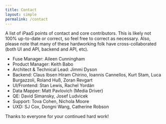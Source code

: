 ```yaml
---
title: Contact
layout: simple
permalink: /contact
---
```


A list of iPaaS points of contact and core contributors. This is likely not 100% up-to-date or correct, so feel free to correct as necessary. Also, please note that many of these hardworking folk have cross-collaborated (both UI and API, backend and API, etc).

- Fuse Manager: Aileen Cunningham
- Product Manager: Keith Babo
- Architect & Technical Lead: Jimmi Dyson
- Backend: Claus Ibsen Hiram Chirino, Ioannis Cannellos, Kurt Stam, Luca Burgazzoli, Roland Huß, Zoran Revgart
- UI/Frontend: Stan Lewis, Rachel Yordán
- Data Mapper: Matt Pavlovich (Media Driver)
- QE: David Simansky, Josef Ludvicek
- Support: Tova Cohen, Nichola Moore
- UXD: SJ Cox, Dongni Wang, Catherine Robson

Thanks to everyone for your continued hard work!

